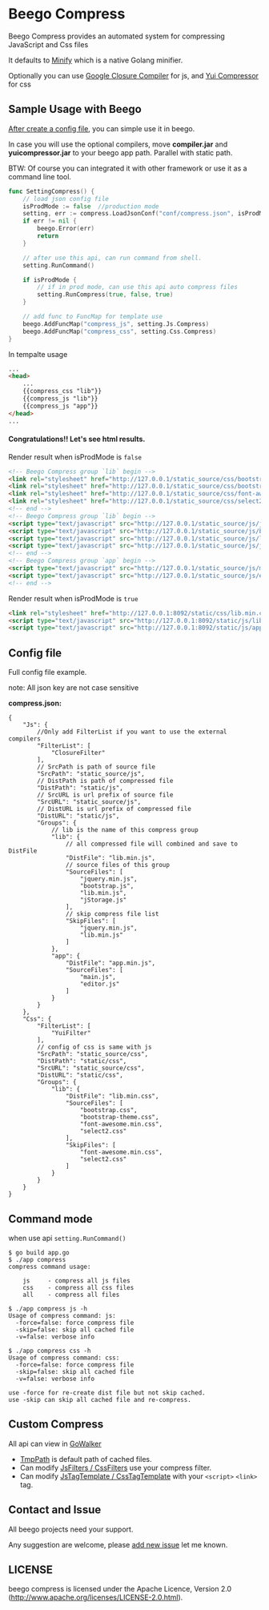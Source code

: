# Beego Compress

Beego Compress provides an automated system for compressing JavaScript and Css files

It defaults to [Minify](https://github.com/tdewolff/minify) which is a native Golang minifier.

Optionally you can use [Google Closure Compiler](https://code.google.com/p/closure-compiler/wiki/BinaryDownloads) for js, and [Yui Compressor](https://github.com/yui/yuicompressor/releases) for css

## Sample Usage with Beego

[After create a config file](#config-file), you can simple use it in beego.

In case you will use the optional compilers, move **compiler.jar** and **yuicompressor.jar** to your beego app path. Parallel with static path.

BTW: Of course you can integrated it with other framework or use it as a command line tool.

```go
func SettingCompress() {
	// load json config file
	isProdMode := false  //production mode
	setting, err := compress.LoadJsonConf("conf/compress.json", isProdMode, "http://127.0.0.1")
	if err != nil {
		beego.Error(err)
		return
	}

	// after use this api, can run command from shell.
	setting.RunCommand()

	if isProdMode {
		// if in prod mode, can use this api auto compress files
		setting.RunCompress(true, false, true)
	}

	// add func to FuncMap for template use
	beego.AddFuncMap("compress_js", setting.Js.Compress)
	beego.AddFuncMap("compress_css", setting.Css.Compress)
}
```

In tempalte usage

```html
...
<head>
	...
	{{compress_css "lib"}}
	{{compress_js "lib"}}
	{{compress_js "app"}}
</head>
...
```

#### Congratulations!! Let's see html results.

Render result when isProdMode is `false`

```html
<!-- Beego Compress group `lib` begin -->
<link rel="stylesheet" href="http://127.0.0.1/static_source/css/bootstrap.css?ver=1382331000" />
<link rel="stylesheet" href="http://127.0.0.1/static_source/css/bootstrap-theme.css?ver=1382322974" />
<link rel="stylesheet" href="http://127.0.0.1/static_source/css/font-awesome.min.css?ver=1378615042" />
<link rel="stylesheet" href="http://127.0.0.1/static_source/css/select2.css?ver=1382197742" />
<!-- end -->
<!-- Beego Compress group `lib` begin -->
<script type="text/javascript" src="http://127.0.0.1/static_source/js/jquery.min.js?ver=1378644427"></script>
<script type="text/javascript" src="http://127.0.0.1/static_source/js/bootstrap.js?ver=1382328826"></script>
<script type="text/javascript" src="http://127.0.0.1/static_source/js/lib.min.js?ver=1382328441"></script>
<script type="text/javascript" src="http://127.0.0.1/static_source/js/jStorage.js?ver=1382271840"></script>
<!-- end -->
<!-- Beego Compress group `app` begin -->
<script type="text/javascript" src="http://127.0.0.1/static_source/js/main.js?ver=1382195678"></script>
<script type="text/javascript" src="http://127.0.0.1/static_source/js/editor.js?ver=1382342779"></script>
<!-- end -->

```

Render result when isProdMode is `true`

```html
<link rel="stylesheet" href="http://127.0.0.1:8092/static/css/lib.min.css?ver=1382346563" />
<script type="text/javascript" src="http://127.0.0.1:8092/static/js/lib.min.js?ver=1382346557"></script>
<script type="text/javascript" src="http://127.0.0.1:8092/static/js/app.min.js?ver=1382346560"></script>
```

## Config file

Full config file example.

note: All json key are not case sensitive

**compress.json:**

```
{
	"Js": {
		//Only add FilterList if you want to use the external compilers
		"FilterList": [
			"ClosureFilter"
		],	
		// SrcPath is path of source file
		"SrcPath": "static_source/js",
		// DistPath is path of compressed file
		"DistPath": "static/js",
		// SrcURL is url prefix of source file
		"SrcURL": "static_source/js",
		// DistURL is url prefix of compressed file
		"DistURL": "static/js",
		"Groups": {
			// lib is the name of this compress group
			"lib": {
				// all compressed file will combined and save to DistFile
				"DistFile": "lib.min.js",
				// source files of this group
				"SourceFiles": [
					"jquery.min.js",
					"bootstrap.js",
					"lib.min.js",
					"jStorage.js"
				],
				// skip compress file list
				"SkipFiles": [
					"jquery.min.js",
					"lib.min.js"
				]
			},
			"app": {
				"DistFile": "app.min.js",
				"SourceFiles": [
					"main.js",
					"editor.js"
				]
			}
		}
	},
	"Css": {
		"FilterList": [
			"YuiFilter"
		],	
		// config of css is same with js
		"SrcPath": "static_source/css",
		"DistPath": "static/css",
		"SrcURL": "static_source/css",
		"DistURL": "static/css",
		"Groups": {
			"lib": {
				"DistFile": "lib.min.css",
				"SourceFiles": [
					"bootstrap.css",
					"bootstrap-theme.css",
					"font-awesome.min.css",
					"select2.css"
				],
				"SkipFiles": [
					"font-awesome.min.css",
					"select2.css"
				]
			}
		}
	}
}
```

## Command mode

when use api `setting.RunCommand()`

```
$ go build app.go
$ ./app compress
compress command usage:

    js     - compress all js files
    css    - compress all css files
    all    - compress all files

$ ./app compress js -h
Usage of compress command: js:
  -force=false: force compress file
  -skip=false: skip all cached file
  -v=false: verbose info

$ ./app compress css -h
Usage of compress command: css:
  -force=false: force compress file
  -skip=false: skip all cached file
  -v=false: verbose info
```

```
use -force for re-create dist file but not skip cached.
use -skip can skip all cached file and re-compress.
```

## Custom Compress

All api can view in [GoWalker](http://gowalker.org/github.com/gadelkareem/compress)

* [TmpPath](http://gowalker.org/github.com/gadelkareem/compress#_variables) is default path of cached files.
* Can modify [JsFilters / CssFilters](http://gowalker.org/github.com/gadelkareem/compress#_variables) use your compress filter.
* Can modify [JsTagTemplate / CssTagTemplate]((http://gowalker.org/github.com/gadelkareem/compress#_variables)) with your `<script>` `<link>` tag.

##  Contact and Issue

All beego projects need your support.

Any suggestion are welcome, please [add new issue](https://github.com/gadelkareem/compress/issues/new) let me known.

## LICENSE

beego compress is licensed under the Apache Licence, Version 2.0 (http://www.apache.org/licenses/LICENSE-2.0.html).
